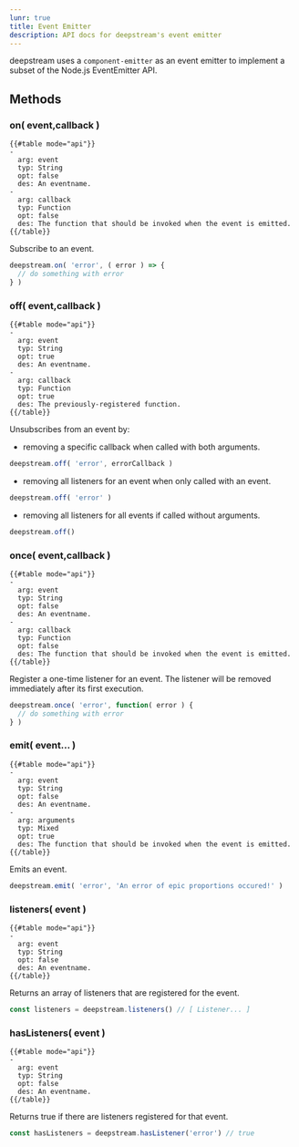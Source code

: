 ```yaml
---
lunr: true
title: Event Emitter
description: API docs for deepstream's event emitter
---
```


deepstream uses a `component-emitter` as an event emitter to implement a subset of the Node.js EventEmitter API.

## Methods

### on( event,callback )
```
{{#table mode="api"}}
-
  arg: event
  typ: String
  opt: false
  des: An eventname.
-
  arg: callback
  typ: Function
  opt: false
  des: The function that should be invoked when the event is emitted.
{{/table}}
```
Subscribe to an event.

```javascript
deepstream.on( 'error', ( error ) => {
  // do something with error
} )
```

### off( event,callback )
```
{{#table mode="api"}}
-
  arg: event
  typ: String
  opt: true
  des: An eventname.
-
  arg: callback
  typ: Function
  opt: true
  des: The previously-registered function.
{{/table}}
```
Unsubscribes from an event by:
* removing a specific callback when called with both arguments.
```javascript
deepstream.off( 'error', errorCallback )
```
* removing all listeners for an event when only called with an event.
```javascript
deepstream.off( 'error' )
```
* removing all listeners for all events if called without arguments.
```javascript
deepstream.off()
```

### once( event,callback )
```
{{#table mode="api"}}
-
  arg: event
  typ: String
  opt: false
  des: An eventname.
-
  arg: callback
  typ: Function
  opt: false
  des: The function that should be invoked when the event is emitted.
{{/table}}
```
Register a one-time listener for an event. The listener will be removed immediately after its first execution.

```javascript
deepstream.once( 'error', function( error ) {
  // do something with error
} )
```

### emit( event... )
```
{{#table mode="api"}}
-
  arg: event
  typ: String
  opt: false
  des: An eventname.
-
  arg: arguments
  typ: Mixed
  opt: true
  des: The function that should be invoked when the event is emitted.
{{/table}}
```
Emits an event.

```javascript
deepstream.emit( 'error', 'An error of epic proportions occured!' )
```

### listeners( event )
```
{{#table mode="api"}}
-
  arg: event
  typ: String
  opt: false
  des: An eventname.
{{/table}}
```
Returns an array of listeners that are registered for the event.

```javascript
const listeners = deepstream.listeners() // [ Listener... ]
```

### hasListeners( event )
```
{{#table mode="api"}}
-
  arg: event
  typ: String
  opt: false
  des: An eventname.
{{/table}}
```
Returns true if there are listeners registered for that event.

```javascript
const hasListeners = deepstream.hasListener('error') // true
```
